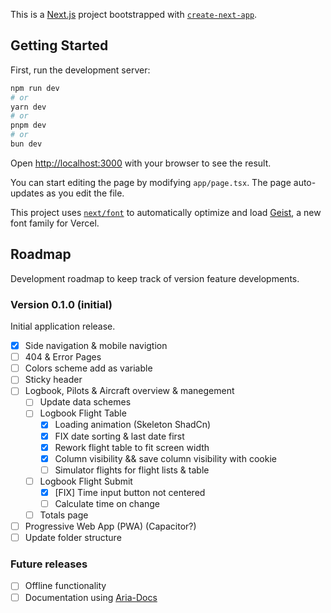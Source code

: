 This is a [Next.js](https://nextjs.org) project bootstrapped with [`create-next-app`](https://nextjs.org/docs/app/api-reference/cli/create-next-app).

## Getting Started

First, run the development server:

```bash
npm run dev
# or
yarn dev
# or
pnpm dev
# or
bun dev
```

Open [http://localhost:3000](http://localhost:3000) with your browser to see the result.

You can start editing the page by modifying `app/page.tsx`. The page auto-updates as you edit the file.

This project uses [`next/font`](https://nextjs.org/docs/app/building-your-application/optimizing/fonts) to automatically optimize and load [Geist](https://vercel.com/font), a new font family for Vercel.

## Roadmap

Development roadmap to keep track of version feature developments.

### Version 0.1.0 (initial)
Initial application release.
- [x] Side navigation & mobile navigtion
- [ ] 404 & Error Pages
- [ ] Colors scheme add as variable
- [ ] Sticky header
- [ ] Logbook, Pilots & Aircraft overview & manegement
  - [ ] Update data schemes
  - [ ] Logbook Flight Table
    - [x] Loading animation (Skeleton ShadCn)
    - [x] FIX date sorting & last date first
    - [x] Rework flight table to fit screen width
    - [x] Column visibility && save column visibility with cookie
    - [ ] Simulator flights for flight lists & table
  - [ ] Logbook Flight Submit
    - [x] [FIX] Time input button not centered
    - [ ] Calculate time on change
  - [ ] Totals page
- [ ] Progressive Web App (PWA) (Capacitor?)
- [ ] Update folder structure

### Future releases
- [ ] Offline functionality
- [ ] Documentation using [Aria-Docs](https://github.com/nisabmohd/Aria-Docs)